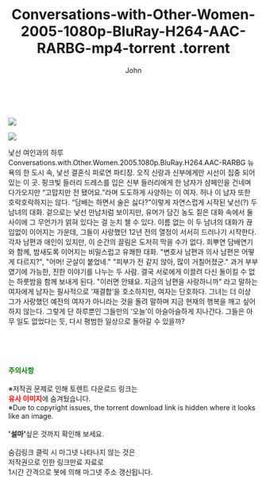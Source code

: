 ﻿---
layout: post
title:  "                   Conversations-with-Other-Women-2005-1080p-BluRay-H264-AAC-RARBG-mp4-torrent                .torrent"
author: John
categories: [ 영화 ]
tags: [  ]
image: https://torrentrj57.com/uploadfile/full/e19604df606c62decafdebdd1ca3e140daa3cd40.jpg"/></p><p><img src="https://torrentrj57.com/uploadfile/full/37d1c36ab938b48778952a13d26f7f323f7fce7c.jpg 
description: "                   Conversations-with-Other-Women-2005-1080p-BluRay-H264-AAC-RARBG-mp4-torrent                 torrent 정보 공유"
toc: true
toc_sticky: true
---

<br>
<p><img src="https://torrentrj57.com/uploadfile/full/e19604df606c62decafdebdd1ca3e140daa3cd40.jpg"/></p><p><img src="https://torrentrj57.com/uploadfile/full/37d1c36ab938b48778952a13d26f7f323f7fce7c.jpg"/></p>
 낯선 여인과의 하루 Conversations.with.Other.Women.2005.1080p.BluRay.H264.AAC-RARBG 뉴욕의 한 도시 속, 낯선 결혼식 피로연 파티장. 오직 신랑과 신부에게만 시선이 집중 되어있는 이 곳. 핑크빛 들러리 드레스를 입은 신부 들러리에게 한 남자가 샴페인을 건네며 다가오지만 “고맙지만 전 됐어요.”라며 도도하게 사양하는 이 여자. 허나 이 남자 또한 호락호락하지는 않다. “담배는 하면서 술은 싫다?”이렇게 자연스럽게 시작된 낯선(?) 두 남녀의 대화. 겉으로는 낯선 만남처럼 보이지만, 유머가 담긴 농도 짙은 대화 속에서 둘 사이에 그 무언가가 얽혀 있다는 걸 눈치 챌 수 있다. 이름 없는 이 두 남녀의 대화가 끊임없이 이어지는 가운데, 그들이 사랑했던 12년 전의 열정이 서서히 드러나기 시작한다. 각자 남편과 애인이 있지만, 이 순간의 끌림은 도저히 막을 수가 없다. 희뿌연 담배연기와 함께, 밤새도록 이어지는 비밀스럽고 유쾌한 대화. "변호사 남편과 의사 남편은 어떻게 다르지?", "어머! 군살이 붙었네." "피부가 전 같지 않아, 많이 거칠어졌군." 과거 부부였기에 가능한, 진한 이야기를 나누는 두 사람. 결국 서로에게 이끌려 다신 돌이킬 수 없는 하룻밤을 함께 보내게 된다. "이러면 안돼요. 지금의 남편을 사랑하니까" 라고 말하는 여자에게 남자는 필사적으로 ‘재결합’을 호소하지만, 여자는 단호하다. 그녀는 더 이상 그가 사랑했던 예전의 여자가 아니라는 것을 돌려 말하며 지금 현재의 행복을 깨고 싶어 하지 않는다. 그렇게 단 하루뿐인 그들만의 ‘오늘’이 아슬아슬하게 지나간다. 그들은 아무 일도 없었다는 듯, 다시 평범한 일상으로 돌아갈 수 있을까? 
    
<br><br><br>
<p data-ke-size="size16"><b><span style="color: green;">주의사항</span></b><br /><br />※저작권 문제로 인해 토렌트 다운로드 링크는<br /><b><span style="color: red;">유사 이미지</span></b>에 숨겨뒀습니다.<br />※Due to copyright issues, the torrent download link is hidden where it looks like an image.<br /><br /><b>'설마'</b>싶은 것까지 확인해 보세요.<br /><br />숨김링크 클릭 시 마그넷 나타나지 않는 것은<br />저작권으로 인한 링크만료 자료로<br />1시간 간격으로 봇에 의해 마그넷 주소 갱신됩니다.</p>
